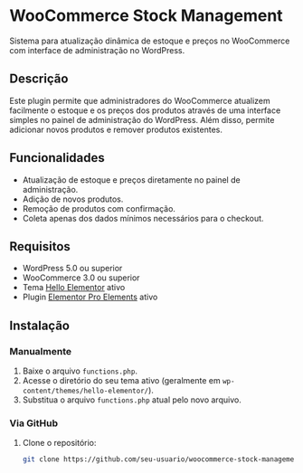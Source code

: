 # WooCommerce Stock Management

Sistema para atualização dinâmica de estoque e preços no WooCommerce com interface de administração no WordPress.

## Descrição

Este plugin permite que administradores do WooCommerce atualizem facilmente o estoque e os preços dos produtos através de uma interface simples no painel de administração do WordPress. Além disso, permite adicionar novos produtos e remover produtos existentes.

## Funcionalidades

- Atualização de estoque e preços diretamente no painel de administração.
- Adição de novos produtos.
- Remoção de produtos com confirmação.
- Coleta apenas dos dados mínimos necessários para o checkout.

## Requisitos

- WordPress 5.0 ou superior
- WooCommerce 3.0 ou superior
- Tema [Hello Elementor](https://elementor.com/hello-theme/) ativo
- Plugin [Elementor Pro Elements](https://github.com/ProElements/pro-elements) ativo

## Instalação

### Manualmente

1. Baixe o arquivo `functions.php`.
2. Acesse o diretório do seu tema ativo (geralmente em `wp-content/themes/hello-elementor/`).
3. Substitua o arquivo `functions.php` atual pelo novo arquivo.

### Via GitHub

1. Clone o repositório:
   ```bash
   git clone https://github.com/seu-usuario/woocommerce-stock-management.git
